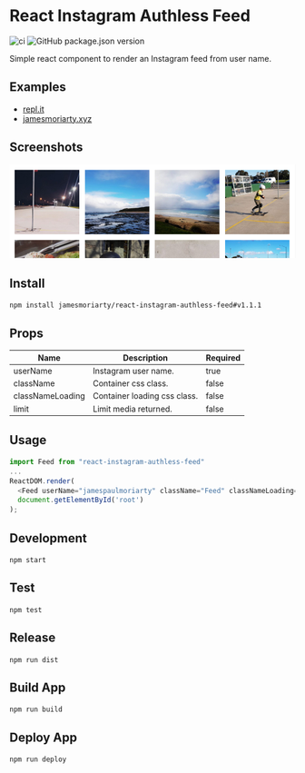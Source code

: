 # React Instagram Authless Feed

![ci](https://github.com/jamesmoriarty/react-instagram-authless-feed/workflows/ci/badge.svg) ![GitHub package.json version](https://img.shields.io/github/package-json/v/jamesmoriarty/react-instagram-authless-feed)

Simple react component to render an Instagram feed from user name.

## Examples

- [repl.it](https://repl.it/@jamesmoriarty1/SizzlingNonstopCallbacks)
- [jamesmoriarty.xyz](http://www.jamesmoriarty.xyz/react-instagram-authless-feed/)

## Screenshots

![Screenshot](docs/screenshot.png)

## Install

```
npm install jamesmoriarty/react-instagram-authless-feed#v1.1.1
```

## Props

| Name             | Description                  | Required |
| ---------------- | ---------------------------- | -------- |
| userName         | Instagram user name.         | true     |
| className        | Container css class.         | false    |
| classNameLoading | Container loading css class. | false    |
| limit            | Limit media returned.        | false    |

## Usage

```javascript
import Feed from "react-instagram-authless-feed"
...
ReactDOM.render(
  <Feed userName="jamespaulmoriarty" className="Feed" classNameLoading="Loading" limit="3"/>,
  document.getElementById('root')
);
```

## Development

```
npm start
```

## Test

```
npm test
```

## Release

```
npm run dist
```

## Build App

```
npm run build
```

## Deploy App

```
npm run deploy
```
